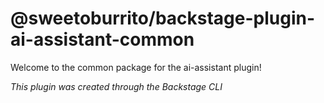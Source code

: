 # @sweetoburrito/backstage-plugin-ai-assistant-common

Welcome to the common package for the ai-assistant plugin!

_This plugin was created through the Backstage CLI_
